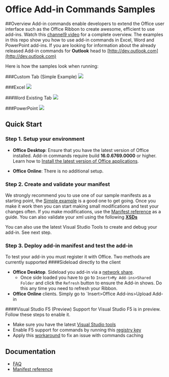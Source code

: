 
# Office Add-in Commands Samples 

##Overview
Add-in commands enable developers to extend the Office user interface such as the Office Ribbon to create awesome, efficient to use add-ins. Watch this [channel9 video](https://channel9.msdn.com/Events/Visual-Studio/Connect-event-2015/316) for a complete overview. The examples in this repo show you how to use add-in commands in Excel, Word and PowerPoint add-ins. If you are looking for information about the already released Add-in commands for **Outlook** head to [http://dev.outlook.com](http://dev.outlook.com)
 
Here is how the samples look when running: 

###Custom Tab (Simple Example)
![](https://i.imgur.com/HRCbRFO.png)

###Excel
![](http://i.imgur.com/OsRIk5E.png)

###Word
Existing Tab
![](http://i.imgur.com/wrA6R3T.png)

###PowerPoint
![](http://i.imgur.com/jwkkNsQ.png)


## Quick Start
### Step 1. Setup your environment


- **Office Desktop**: Ensure that you have the latest version of Office installed. Add-in commands require build **16.0.6769.0000** or higher. Learn how to [Install the latest version of Office applications](http://aka.ms/latestoffice). 
 
- **Office Online**: There is no additional setup. 

### Step 2. Create and validate your manifest
We strongly recommend you to use one of our sample manifests as a starting point, the [Simple example](https://github.com/OfficeDev/Office-Add-in-Commands-Samples/tree/master/Simple) is a good one to get going. Once you make it work then you can start making small modifications and test your changes often. If you make modifications, use the [Manifest reference](https://msdn.microsoft.com/en-us/library/mt621545) as a guide. You can also validate your xml using the following **[XSDs](https://github.com/OfficeDev/Office-Add-in-Commands-Samples/tree/master/Tools/XSD)**

You can also use the latest Visual Studio Tools to create and debug your add-in. See next step. 

### Step 3. Deploy add-in manifest and test the add-in
To test your add-in you must register it with Office. Two methods are currently supported
####Sideload directly to the client
- **Office Desktop**. Sideload you add-in via a [network share](https://msdn.microsoft.com/EN-US/library/office/fp123503.aspx). 
	- Once side loaded you have to go to `Insert>My Add-ins>Shared Folder` and click the `Refresh` button to ensure the Add-in shows. Do this any time you need to refresh your Ribbon.
- **Office Online** clients. Simply go to `Insert>Office Add-ins>Upload Add-in

####Visual Studio F5 (Preview)
Support for Visual Studio F5 is in preview. Follow these steps to enable it. 

-  Make sure you have the latest [Visual Studio tools](https://www.visualstudio.com/en-us/features/office-tools-vs.aspx) 
- Enable F5 support for commands by running this [registry key](https://github.com/OfficeDev/Office-Add-in-Commands-Samples/blob/master/Tools/AddInCommandsUndark/EnableCmds_F5_VS.zip?raw=true)
- Apply this [workaround](tools/VSCacheWorkaround.md) to fix an issue with commands caching


## Documentation
- [FAQ](https://github.com/OfficeDev/Office-Add-in-Commands-Samples/blob/master/FAQ.md)
- [Manifest reference](https://msdn.microsoft.com/en-us/library/mt621545)



        
    
